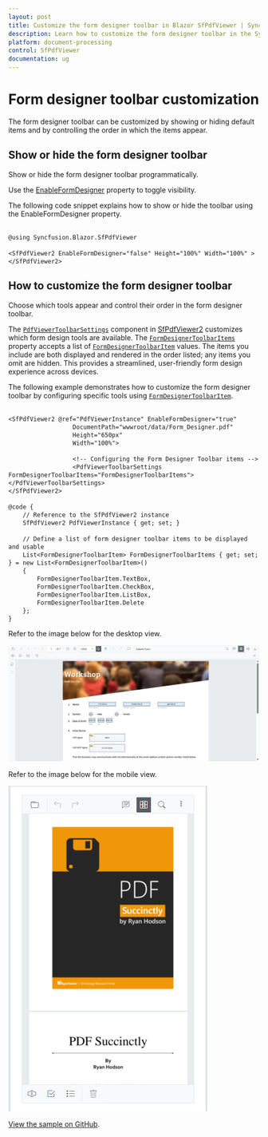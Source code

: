 ```yaml
---
layout: post
title: Customize the form designer toolbar in Blazor SfPdfViewer | Syncfusion
description: Learn how to customize the form designer toolbar in the Syncfusion Blazor SfPdfViewer by showing or hiding default items and controlling their order.
platform: document-processing
control: SfPdfViewer
documentation: ug
---
```


# Form designer toolbar customization

The form designer toolbar can be customized by showing or hiding default items and by controlling the order in which the items appear.

## Show or hide the form designer toolbar

Show or hide the form designer toolbar programmatically.

Use the [EnableFormDesigner](https://help.syncfusion.com/cr/blazor/Syncfusion.Blazor.SfPdfViewer.PdfViewerBase.html#Syncfusion_Blazor_SfPdfViewer_PdfViewerBase_EnableFormDesigner) property to toggle visibility.

The following code snippet explains how to show or hide the toolbar using the EnableFormDesigner property.

```cshtml

@using Syncfusion.Blazor.SfPdfViewer

<SfPdfViewer2 EnableFormDesigner="false" Height="100%" Width="100%" >
</SfPdfViewer2>

```

## How to customize the form designer toolbar

Choose which tools appear and control their order in the form designer toolbar.

The [`PdfViewerToolbarSettings`](https://help.syncfusion.com/cr/blazor/Syncfusion.Blazor.SfPdfViewer.PdfViewerToolbarSettings.html) component in [SfPdfViewer2](https://help.syncfusion.com/cr/blazor/Syncfusion.Blazor.SfPdfViewer.html) customizes which form design tools are available. The [`FormDesignerToolbarItems`](https://help.syncfusion.com/cr/blazor/Syncfusion.Blazor.SfPdfViewer.PdfViewerToolbarSettings.html#Syncfusion_Blazor_SfPdfViewer_PdfViewerToolbarSettings_FormDesignerToolbarItems) property accepts a list of [`FormDesignerToolbarItem`](https://help.syncfusion.com/cr/blazor/Syncfusion.Blazor.SfPdfViewer.FormDesignerToolbarItem.html) values. The items you include are both displayed and rendered in the order listed; any items you omit are hidden. This provides a streamlined, user-friendly form design experience across devices.

The following example demonstrates how to customize the form designer toolbar by configuring specific tools using [`FormDesignerToolbarItem`](https://help.syncfusion.com/cr/blazor/Syncfusion.Blazor.SfPdfViewer.FormDesignerToolbarItem.html).

```cshtml

<SfPdfViewer2 @ref="PdfViewerInstance" EnableFormDesigner="true" 
                  DocumentPath="wwwroot/data/Form_Designer.pdf"
                  Height="650px"
                  Width="100%">
                  
                  <!-- Configuring the Form Designer Toolbar items -->
                  <PdfViewerToolbarSettings FormDesignerToolbarItems="FormDesignerToolbarItems"></PdfViewerToolbarSettings>
</SfPdfViewer2>

@code {
    // Reference to the SfPdfViewer2 instance
    SfPdfViewer2 PdfViewerInstance { get; set; }

    // Define a list of form designer toolbar items to be displayed and usable
    List<FormDesignerToolbarItem> FormDesignerToolbarItems { get; set; } = new List<FormDesignerToolbarItem>() 
    {
        FormDesignerToolbarItem.TextBox,   
        FormDesignerToolbarItem.CheckBox,  
        FormDesignerToolbarItem.ListBox,   
        FormDesignerToolbarItem.Delete    
    };
}

```

Refer to the image below for the desktop view.

![Form designer toolbar with selected tools on desktop](../images/Form_Designer_Toolbar_Customization_Desktop.png)

Refer to the image below for the mobile view.

![Form designer toolbar with selected tools on mobile](../images/Form_Designer_Toolbar_Customization_Mobile.png)

[View the sample on GitHub](https://github.com/SyncfusionExamples/blazor-pdf-viewer-examples/blob/master/Form%20Designer/Components/Pages/CustomFormDesignerToolbar.razor).
